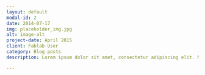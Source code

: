 ```yaml
---
layout: default
modal-id: 2
date: 2014-07-17
img: placeholder_img.jpg
alt: image-alt
project-date: April 2015
client: Fablab User
category: Blog posts
description: Lorem ipsum dolor sit amet, consectetur adipiscing elit. Maecenas eleifend faucibus elementum. Praesent laoreet non nunc eget ornare. Etiam eu posuere arcu. Praesent id ante lorem. Mauris sed enim in tortor condimentum dignissim. Curabitur eget ultrices risus, sed porta lacus. Cras auctor fermentum lectus, porttitor tristique felis elementum vel. Sed scelerisque lacinia nulla, a posuere lorem aliquet a. Nam vitae cursus justo, eget semper lacus. Nullam felis arcu, tempus et elementum ac, vulputate at neque. Nullam lectus libero, tincidunt nec placerat in, congue et purus. Praesent suscipit urna sed pharetra venenatis. Sed vel est et ex convallis faucibus. Morbi ullamcorper, augue non pellentesque tempus, erat magna porta urna, eget dictum neque ligula tempus mauris.

---
```

